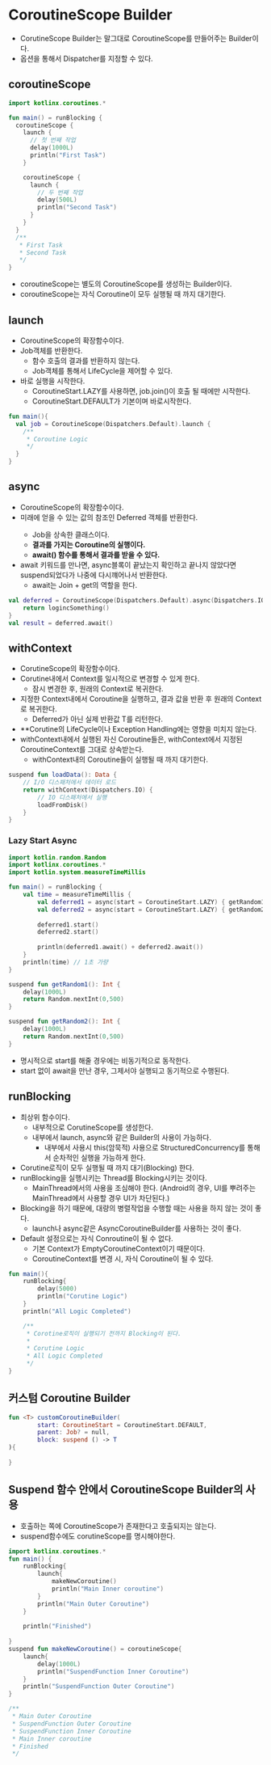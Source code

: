 # CoroutineScope Builder
- CorutineScope Builder는 말그대로 CoroutineScope를 만들어주는 Builder이다.
- 옵션을 통해서 Dispatcher를 지정할 수 있다.

## coroutineScope
```kotlin
import kotlinx.coroutines.*

fun main() = runBlocking {
  coroutineScope {
    launch {
      // 첫 번째 작업
      delay(1000L)
      println("First Task")
    }

    coroutineScope {
      launch {
        // 두 번째 작업
        delay(500L)
        println("Second Task")
      }
    }
  }
  /**
   * First Task
   * Second Task
   */
}
```
- coroutineScope는 별도의 CoroutineScope를 생성하는 Builder이다.
- coroutineScope는 자식 Coroutine이 모두 실행될 때 까지 대기한다.


## launch
- CoroutineScope의 확장함수이다.
- Job객체를 반환한다.
  - 함수 호출의 결과를 반환하지 않는다.
  - Job객체를 통해서 LifeCycle을 제어할 수 있다.
- 바로 실행을 시작한다.
  - CoroutineStart.LAZY를 사용하면, job.join()이 호출 될 때에만 시작한다.
  - CoroutineStart.DEFAULT가 기본이며 바로시작한다.

```kotlin
fun main(){
  val job = CoroutineScope(Dispatchers.Default).launch {
    /**
     * Coroutine Logic
     */
  }
}
```

## async
- CoroutineScope의 확장함수이다.
- 미래에 얻을 수 있는 값의 참조인 Deferred<T> 객체를 반환한다.
  - Job을 상속한 클래스이다.
  - **결과를 가지는 Coroutine의 실행이다.**
  - **await() 함수를 통해서 결과를 받을 수 있다.**
- await 키워드를 만나면, async블록이 끝났는지 확인하고 끝나지 않았다면 suspend되었다가 나중에 다시꺠어나서 반환한다.
  - await는 Join + get의 역할을 한다.
```kotlin
val deferred = CoroutineScope(Dispatchers.Default).async(Dispatchers.IO) {
    return logincSomething()
}
val result = deferred.await()  
```

## withContext
- CorutineScope의 확장함수이다.
- Corutine내에서 Context를 일시적으로 변경할 수 있게 한다.
  - 잠시 변경한 후, 원래의 Context로 복귀한다.
- 지정한 Context내에서 Coroutine을 실행하고, 결과 값을 반환 후 원래의 Context로 복귀한다.
  - Deferred<T>가 아닌 실제 반환값 T를 리턴한다.
- **Corutine의 LifeCycle이나 Exception Handling에는 영향을 미치지 않는다.
- withContext내에서 실행된 자신 Coroutine들은, withContext에서 지정된 CoroutineContext를 그대로 상속받는다.
  - withContext내의 Coroutine들이 실행될 때 까지 대기한다.

```kotlin
suspend fun loadData(): Data {
    // I/O 디스패처에서 데이터 로드
    return withContext(Dispatchers.IO) {
        // IO 디스패처에서 실행
        loadFromDisk()
    }
}
```


### Lazy Start Async
```kotlin
import kotlin.random.Random
import kotlinx.coroutines.*
import kotlin.system.measureTimeMillis

fun main() = runBlocking {
    val time = measureTimeMillis {
        val deferred1 = async(start = CoroutineStart.LAZY) { getRandom1() }
        val deferred2 = async(start = CoroutineStart.LAZY) { getRandom2() }
      
        deferred1.start()
        deferred2.start()
        
        println(deferred1.await() + deferred2.await())
    }
    println(time) // 1초 가량
}

suspend fun getRandom1(): Int {
    delay(1000L)
    return Random.nextInt(0,500)
}

suspend fun getRandom2(): Int {
    delay(1000L)
    return Random.nextInt(0,500)
}
```
- 명시적으로 start를 해줄 경우에는 비동기적으로 동작한다.
- start 없이 await을 만난 경우, 그제서야 실행되고 동기적으로 수행된다.

## runBlocking
- 최상위 함수이다.
  - 내부적으로 CorutineScope를 생성한다.
  - 내부에서 launch, async와 같은 Builder의 사용이 가능하다.
    - 내부에서 사용시 this(암묵적) 사용으로 StructuredConcurrency를 통해서 순차적인 실행을 가능하게 한다.
- Corutine로직이 모두 실행될 때 까지 대기(Blocking) 한다.
- runBlocking을 실행시키는 Thread를 Blocking시키는 것이다.
  - MainThread에서의 사용을 조심해야 한다. (Android의 경우, UI를 뿌려주는 MainThread에서 사용할 경우 UI가 차단된다.)
- Blocking을 하기 때문에, 대량의 병렬작업을 수행할 때는 사용을 하지 않는 것이 좋다.
  - launch나 async같은 AsyncCoroutineBuilder를 사용하는 것이 좋다.
- Default 설정으로는 자식 Conroutine이 될 수 없다.
  - 기본 Context가 EmptyCoroutineContext이기 때문이다.
  - CoroutineContext를 변경 시, 자식 Coroutine이 될 수 있다.

```kotlin
fun main(){
    runBlocking{
        delay(5000)
        println("Corutine Logic")
    }
    println("All Logic Completed")

    /**
     * Corotine로직이 실행되기 전까지 Blocking이 된다.
     * 
     * Corutine Logic
     * All Logic Completed
     */
}
```

## 커스텀 Coroutine Builder
```kotlin
fun <T> customCoroutineBuilder(
        start: CoroutineStart = CoroutineStart.DEFAULT,
        parent: Job? = null,
        block: suspend () -> T
){
    
}
```


## Suspend 함수 안에서 CoroutineScope Builder의 사용
- 호출하는 쪽에 CoroutineScope가 존재한다고 호출되지는 않는다.
- suspend함수에도 corutineScope를 명시해야한다.
```kotlin
import kotlinx.coroutines.*
fun main() {
    runBlocking{
        launch{
            makeNewCoroutine()
            println("Main Inner coroutine")
        }
        println("Main Outer Coroutine")
    }
    
    println("Finished")
    
}
suspend fun makeNewCoroutine() = coroutineScope{
    launch{
        delay(1000L)
        println("SuspendFunction Inner Coroutine")
    }
    println("SuspendFunction Outer Coroutine")
}

/**
 * Main Outer Coroutine
 * SuspendFunction Outer Coroutine
 * SuspendFunction Inner Coroutine
 * Main Inner coroutine
 * Finished
 */
```
